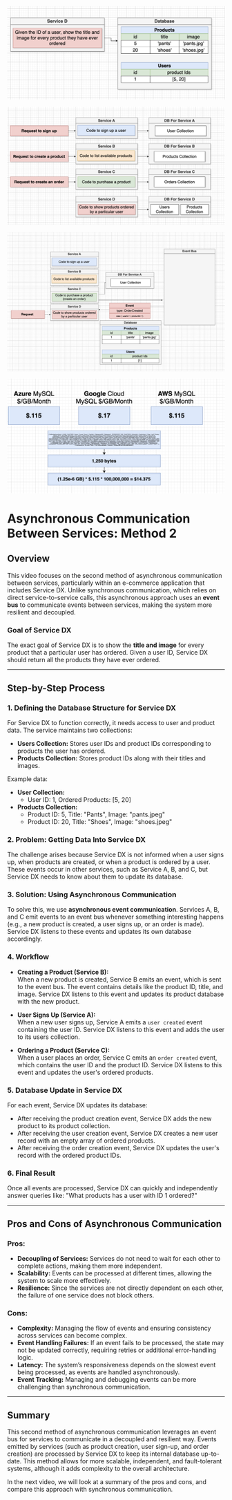 ![alt text](image.png)

![alt text](image-1.png)

![alt text](image-2.png)

![alt text](image-3.png)

# Asynchronous Communication Between Services: Method 2

## Overview

This video focuses on the second method of asynchronous communication between services, particularly within an e-commerce application that includes Service DX. Unlike synchronous communication, which relies on direct service-to-service calls, this asynchronous approach uses an **event bus** to communicate events between services, making the system more resilient and decoupled.

### Goal of Service DX

The exact goal of Service DX is to show the **title and image** for every product that a particular user has ordered. Given a user ID, Service DX should return all the products they have ever ordered.

---

## Step-by-Step Process

### 1. Defining the Database Structure for Service DX

For Service DX to function correctly, it needs access to user and product data. The service maintains two collections:

- **Users Collection:** Stores user IDs and product IDs corresponding to products the user has ordered.
- **Products Collection:** Stores product IDs along with their titles and images.

Example data:

- **User Collection:**
  - User ID: 1, Ordered Products: [5, 20]
- **Products Collection:**
  - Product ID: 5, Title: "Pants", Image: "pants.jpeg"
  - Product ID: 20, Title: "Shoes", Image: "shoes.jpeg"

### 2. Problem: Getting Data Into Service DX

The challenge arises because Service DX is not informed when a user signs up, when products are created, or when a product is ordered by a user. These events occur in other services, such as Service A, B, and C, but Service DX needs to know about them to update its database.

### 3. Solution: Using Asynchronous Communication

To solve this, we use **asynchronous event communication**. Services A, B, and C emit events to an event bus whenever something interesting happens (e.g., a new product is created, a user signs up, or an order is made). Service DX listens to these events and updates its own database accordingly.

### 4. Workflow

- **Creating a Product (Service B):**  
  When a new product is created, Service B emits an event, which is sent to the event bus. The event contains details like the product ID, title, and image. Service DX listens to this event and updates its product database with the new product.

- **User Signs Up (Service A):**  
  When a new user signs up, Service A emits a `user created` event containing the user ID. Service DX listens to this event and adds the user to its users collection.

- **Ordering a Product (Service C):**  
  When a user places an order, Service C emits an `order created` event, which contains the user ID and the product ID. Service DX listens to this event and updates the user's ordered products.

### 5. Database Update in Service DX

For each event, Service DX updates its database:

- After receiving the product creation event, Service DX adds the new product to its product collection.
- After receiving the user creation event, Service DX creates a new user record with an empty array of ordered products.
- After receiving the order creation event, Service DX updates the user's record with the ordered product IDs.

### 6. Final Result

Once all events are processed, Service DX can quickly and independently answer queries like: "What products has a user with ID 1 ordered?"

---

## Pros and Cons of Asynchronous Communication

### Pros:

- **Decoupling of Services:** Services do not need to wait for each other to complete actions, making them more independent.
- **Scalability:** Events can be processed at different times, allowing the system to scale more effectively.
- **Resilience:** Since the services are not directly dependent on each other, the failure of one service does not block others.

### Cons:

- **Complexity:** Managing the flow of events and ensuring consistency across services can become complex.
- **Event Handling Failures:** If an event fails to be processed, the state may not be updated correctly, requiring retries or additional error-handling logic.
- **Latency:** The system’s responsiveness depends on the slowest event being processed, as events are handled asynchronously.
- **Event Tracking:** Managing and debugging events can be more challenging than synchronous communication.

---

## Summary

This second method of asynchronous communication leverages an event bus for services to communicate in a decoupled and resilient way. Events emitted by services (such as product creation, user sign-up, and order creation) are processed by Service DX to keep its internal database up-to-date. This method allows for more scalable, independent, and fault-tolerant systems, although it adds complexity to the overall architecture.

In the next video, we will look at a summary of the pros and cons, and compare this approach with synchronous communication.
